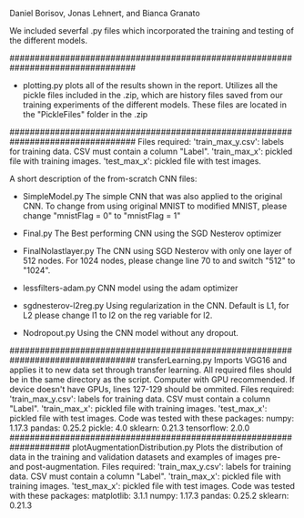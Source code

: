 Daniel Borisov, Jonas Lehnert, and Bianca Granato

We included severfal .py files which incorporated the training and testing of the different models.

#################################################################################
- plotting.py 
plots all of the results shown in the report. Utilizes all the pickle files included in the .zip, which are history files saved from our training experiments of the different models. These files are located in the "PickleFiles" folder in the .zip

#################################################################################
Files required: 
    'train_max_y.csv': labels for training data. CSV must contain a column "Label".
    'train_max_x': pickled file with training images.
    'test_max_x': pickled file with test images.

A short description of the from-scratch CNN files:

- SimpleModel.py
The simple CNN that was also applied to the original CNN. To change from using original MNIST to modified MNIST, please change "mnistFlag = 0" to "mnistFlag = 1"

- Final.py
The Best performing CNN using the SGD Nesterov optimizer

- FinalNolastlayer.py
The CNN using SGD Nesterov with only one layer of 512 nodes. For 1024 nodes, please change line 70 to and switch "512" to "1024".

- lessfilters-adam.py
CNN model using the adam optimizer

- sgdnesterov-l2reg.py
Using regularization in the CNN. Default is L1, for L2 please change l1 to l2 on the reg variable for l2.

- Nodropout.py
Using the CNN model without any dropout.


#################################################################################
     transferLearning.py
Imports VGG16 and applies it to new data set through transfer learning. All required files should be in the same directory as the script.
Computer with GPU recommended. If device doesn't have GPUs, lines 127-129 should be ommited.
Files required: 
    'train_max_y.csv': labels for training data. CSV must contain a column "Label".
    'train_max_x': pickled file with training images.
    'test_max_x': pickled file with test images.
Code was tested with these packages:
numpy: 1.17.3
pandas: 0.25.2
pickle: 4.0
sklearn: 0.21.3
tensorflow: 2.0.0
####################################################################
plotAugmentationDistribution.py
Plots the distribution of data in the training and validation datasets and examples of images pre- and post-augmentation. 
Files required: 
    'train_max_y.csv': labels for training data. CSV must contain a column "Label".
    'train_max_x': pickled file with training images.
    'test_max_x': pickled file with test images.
Code was tested with these packages:
matplotlib: 3.1.1
numpy: 1.17.3
pandas: 0.25.2
sklearn: 0.21.3
